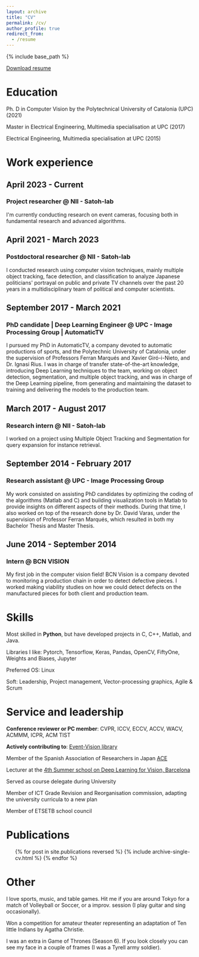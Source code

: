 ```yaml
---
layout: archive
title: "CV"
permalink: /cv/
author_profile: true
redirect_from:
  - /resume
---
```


{% include base_path %}

<a href="/files/Andreu_Girbau_CV.pdf">Download resume</a>

Education
======
<p class="text-justify">Ph. D in Computer Vision by the Polytechnical University of Catalonia (UPC) (2021)</p> 

<p class="text-justify">Master in Electrical Engineering, Multimedia specialisation at UPC (2017)</p>

<p class="text-justify">Electrical Engineering, Multimedia specialisation at UPC (2015)</p>

<h1>Work experience</h1>
<h2> April 2023 - Current </h2>
<h3> Project researcher @ NII - Satoh-lab </h3>

<p class="text-justify">I'm currently conducting research on event cameras, focusing both in fundamental research and advanced algorithms.</p>

<h2> April 2021 - March 2023 </h2>
<h3> Postdoctoral researcher @ NII - Satoh-lab </h3>

<p class="text-justify">I conducted research using computer vision techniques, mainly multiple object tracking, face detection, and classification 
to analyze Japanese politicians' portrayal on public and private TV channels over the past 20 years in a multidisciplinary 
team of political and computer scientists.</p>

<h2> September 2017 - March 2021 </h2>
<h3> PhD candidate | Deep Learning Engineer @ UPC - Image Processing Group | AutomaticTV </h3>

<p class="text-justify">I pursued my PhD in AutomaticTV, a company devoted to automatic productions of sports, and the Polytechnic
University of Catalonia, under the supervision of Professors Ferran Marqués and Xavier Giró-i-Nieto, and Dr. Ignasi Rius.
I was in charge of transfer state-of-the-art knowledge, introducing Deep Learning techniques to the team, 
working on object detection, segmentation, and multiple object tracking, and was in charge of the Deep Learning pipeline, 
from generating and maintaining the dataset to training and delivering the models to the production team.</p>

<h2> March 2017 - August 2017 </h2>
<h3> Research intern @ NII - Satoh-lab </h3>

<p class="text-justify">I worked on a project using Multiple Object Tracking and Segmentation for query expansion for instance retrieval.</p>

<h2> September 2014 - February 2017 </h2>
<h3> Research assistant @ UPC - Image Processing Group </h3>

<p class="text-justify">My work consisted on assisting PhD candidates by optimizing the coding of the algorithms (Matlab and C) and building visualization tools in Matlab 
to provide insights on different aspects of their methods. During that time, I also worked on top of the research done
by Dr. David Varas, under the supervision of Professor Ferran Marqués, which resulted in both my Bachelor Thesis and Master Thesis.</p>

<h2> June 2014 - September 2014 </h2>
<h3> Intern @ BCN VISION </h3>

<p class="text-justify">My first job in the computer vision field! 
BCN Vision is a company devoted to monitoring a production chain in order to detect defective pieces.
I worked making viability studies on how we could detect defects on the manufactured pieces for both client and production team.</p>

  
Skills
======
Most skilled in <b>Python</b>, but have developed projects in C, C++, Matlab, and Java.

Libraries I like: Pytorch, Tensorflow, Keras, Pandas, OpenCV, FiftyOne, Weights and Biases, Jupyter

Preferred OS: Linux

Soft: Leadership, Project management, Vector-processing graphics, Agile & Scrum

Service and leadership
======
<b>Conference reviewer or PC member</b>: CVPR, ICCV, ECCV, ACCV, WACV, ACMMM, ICPR, ACM TIST

<b>Actively contributing to</b>: [Event-Vision library](https://github.com/shiba24/event-vision-library)

Member of the Spanish Association of Researchers in Japan [ACE](https://en.acejapon.jp/)

Lecturer at the [4th Summer school on Deep Learning for Vision, Barcelona](https://telecombcn-dl.github.io/2019-dlcv/) 

Served as course delegate during University

Member of ICT Grade Revision and Reorganisation commission, adapting the university curricula to a new plan

Member of ETSETB school council

Publications
======
  <ul>{% for post in site.publications reversed %}
    {% include archive-single-cv.html %}
  {% endfor %}</ul>

Other
======
<p class="text-justify">I love sports, music, and table games. 
Hit me if you are around Tokyo for a match of Volleyball or Soccer, or a improv. session (I play guitar and sing occasionally).</p>

<p class="text-justify">Won a competition for amateur theater representing an adaptation of Ten little Indians by Agatha Christie.</p>

<p class="text-justify">I was an extra in Game of Thrones (Season 6). If you look closely you can see my face in a couple of frames (I was a Tyrell army soldier).</p>